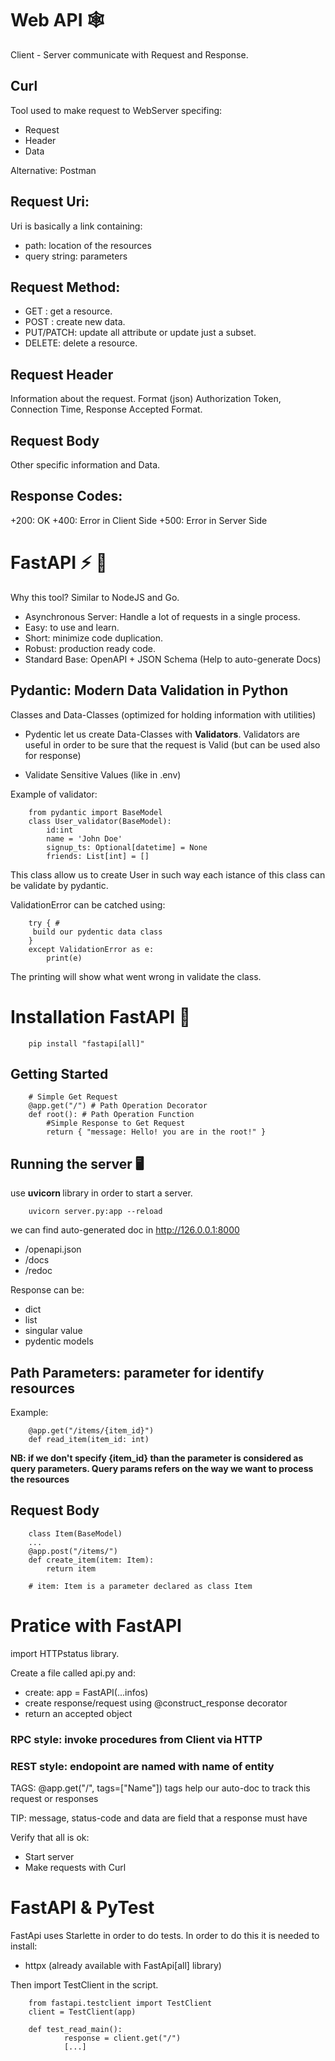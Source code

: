# Web API 🕸️

Client - Server communicate with Request and Response.

## Curl

Tool used to make request to WebServer specifing:

- Request
- Header
- Data

Alternative: Postman

## Request Uri:

Uri is basically a link containing:

- path: location of the resources
- query string: parameters

## Request Method:

- GET : get a resource.
- POST : create new data.
- PUT/PATCH: update all attribute or update just a subset.
- DELETE: delete a resource.

## Request Header

Information about the request.
Format (json) Authorization Token, Connection Time, Response Accepted Format.

## Request Body

Other specific information and Data.

## Response Codes:

+200: OK
+400: Error in Client Side
+500: Error in Server Side

# FastAPI ⚡ 🐝 

Why this tool?
Similar to NodeJS and Go.

- Asynchronous Server: Handle a lot of requests in a single process.
- Easy: to use and learn.
- Short: minimize code duplication.
- Robust: production ready code.
- Standard Base: OpenAPI + JSON Schema (Help to auto-generate Docs)

## Pydantic: Modern Data Validation in Python

Classes and Data-Classes (optimized for holding information with utilities)

- Pydentic let us create Data-Classes with <b>Validators</b>. Validators are useful in order to be sure that the request is Valid (but can be used also for response)

- Validate Sensitive Values (like in .env)

Example of validator:

        from pydantic import BaseModel
        class User_validator(BaseModel):
            id:int
            name = 'John Doe'
            signup_ts: Optional[datetime] = None
            friends: List[int] = []
        
This class allow us to create User in such way each istance of this class can be validate by pydantic.

ValidationError can be catched using:

        try { #
         build our pydentic data class 
        }
        except ValidationError as e:
            print(e)

The printing will show what went wrong in validate the class.

# Installation FastAPI 💾

        pip install "fastapi[all]"

## Getting Started

        # Simple Get Request
        @app.get("/") # Path Operation Decorator
        def root(): # Path Operation Function
            #Simple Response to Get Request
            return { "message: Hello! you are in the root!" }

## Running the server 🖥️

use <b> uvicorn </b> library in order to start a server.

        uvicorn server.py:app --reload

we can find auto-generated doc in http://126.0.0.1:8000

- /openapi.json 
- /docs
- /redoc

Response can be:

- dict
- list
- singular value 
- pydentic models

## Path Parameters: parameter for identify resources

Example:

        @app.get("/items/{item_id}")
        def read_item(item_id: int)

<b>NB: if we don't specify {item_id} than the parameter is considered as query parameters. Query params refers on the way we want to process the resources </b>

## Request Body

        class Item(BaseModel)
        ...
        @app.post("/items/")
        def create_item(item: Item):
            return item
        
        # item: Item is a parameter declared as class Item

# Pratice with FastAPI

import HTTPstatus library.

Create a file called api.py and:

- create: app = FastAPI(...infos)
- create response/request using @construct_response decorator
- return an accepted object

### RPC style: invoke procedures from Client via HTTP
### REST style: endopoint are named with name of entity

TAGS: @app.get("/", tags=["Name"]) tags help our auto-doc to track this request or responses

TIP: message, status-code and data are field that a response must have

Verify that all is ok:
- Start server
- Make requests with Curl


# FastAPI & PyTest

FastApi uses Starlette in order to do tests.
In order to do this it is needed to install:

- httpx (already available with FastApi[all] library)

Then import TestClient in the script.

        from fastapi.testclient import TestClient
        client = TestClient(app)

        def test_read_main():
                response = client.get("/")
                [...]


